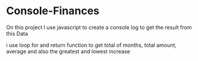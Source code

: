 # Console-Finances

On this project I use javascript to create a console log to get the result from this Data

i use loop for and return function to get total of months, total amount, average and also the greatest and lowest increase
